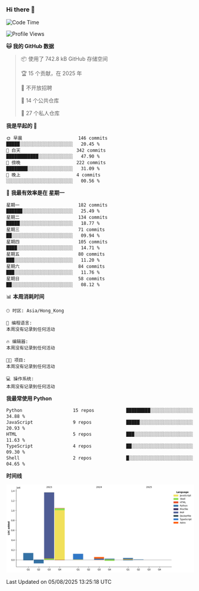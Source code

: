 ### Hi there 👋

<!--
**Mrzqd/Mrzqd** is a ✨ _special_ ✨ repository because its `README.md` (this file) appears on your GitHub profile.

Here are some ideas to get you started:

- 🔭 I’m currently working on ...
- 🌱 I’m currently learning ...
- 👯 I’m looking to collaborate on ...
- 🤔 I’m looking for help with ...
- 💬 Ask me about ...
- 📫 How to reach me: ...
- 😄 Pronouns: ...
- ⚡ Fun fact: ...
-->
<!--START_SECTION:waka-->
![Code Time](http://img.shields.io/badge/Code%20Time-260%20hrs%2011%20mins-blue)

![Profile Views](http://img.shields.io/badge/%E4%B8%AA%E4%BA%BA%E8%B5%84%E6%96%99%E8%A7%82%E7%9C%8B%E6%AC%A1%E6%95%B0-1-blue)

**🐱 我的 GitHub 数据** 

> 📦  使用了 742.8 kB GitHub 存储空间 
 > 
> 🏆 15 个贡献，在 2025 年
 > 
> 🚫 不开放招聘
 > 
> 📜 14 个公共仓库 
 > 
> 🔑 27 个私人仓库 
 > 
**我是早起的 🐤** 

```text
🌞 早晨                     146 commits         █████░░░░░░░░░░░░░░░░░░░░   20.45 % 
🌆 白天                     342 commits         ████████████░░░░░░░░░░░░░   47.90 % 
🌃 傍晚                     222 commits         ████████░░░░░░░░░░░░░░░░░   31.09 % 
🌙 晚上                     4 commits           ░░░░░░░░░░░░░░░░░░░░░░░░░   00.56 % 
```
📅 **我最有效率是在 星期一** 

```text
星期一                      182 commits         ██████░░░░░░░░░░░░░░░░░░░   25.49 % 
星期二                      134 commits         █████░░░░░░░░░░░░░░░░░░░░   18.77 % 
星期三                      71 commits          ██░░░░░░░░░░░░░░░░░░░░░░░   09.94 % 
星期四                      105 commits         ████░░░░░░░░░░░░░░░░░░░░░   14.71 % 
星期五                      80 commits          ███░░░░░░░░░░░░░░░░░░░░░░   11.20 % 
星期六                      84 commits          ███░░░░░░░░░░░░░░░░░░░░░░   11.76 % 
星期日                      58 commits          ██░░░░░░░░░░░░░░░░░░░░░░░   08.12 % 
```


📊 **本周消耗时间** 

```text
🕑︎ 时区: Asia/Hong_Kong

💬 编程语言: 
本周没有记录到任何活动

🔥 编辑器: 
本周没有记录到任何活动

🐱‍💻 项目: 
本周没有记录到任何活动

💻 操作系统: 
本周没有记录到任何活动
```

**我最常使用 Python** 

```text
Python                   15 repos            █████████░░░░░░░░░░░░░░░░   34.88 % 
JavaScript               9 repos             █████░░░░░░░░░░░░░░░░░░░░   20.93 % 
HTML                     5 repos             ███░░░░░░░░░░░░░░░░░░░░░░   11.63 % 
TypeScript               4 repos             ██░░░░░░░░░░░░░░░░░░░░░░░   09.30 % 
Shell                    2 repos             █░░░░░░░░░░░░░░░░░░░░░░░░   04.65 % 
```



**时间线**

![Lines of Code chart](https://raw.githubusercontent.com/Mrzqd/Mrzqd/main/assets/bar_graph.png)


 Last Updated on 05/08/2025 13:25:18 UTC
<!--END_SECTION:waka-->
